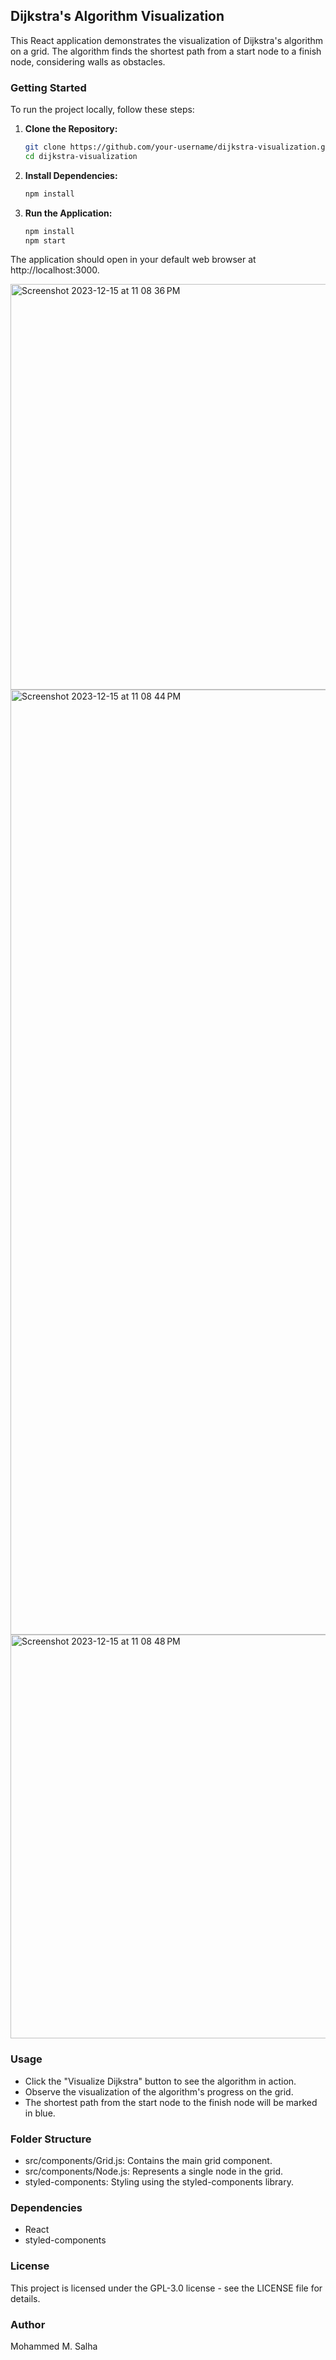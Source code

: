 ## Dijkstra's Algorithm Visualization

This React application demonstrates the visualization of Dijkstra's algorithm on a grid. The algorithm finds the shortest path from a start node to a finish node, considering walls as obstacles.

### Getting Started

To run the project locally, follow these steps:
1. **Clone the Repository:**
   
     ```bash
     git clone https://github.com/your-username/dijkstra-visualization.git
     cd dijkstra-visualization

2. **Install Dependencies:**
     ```bash
     npm install

3. **Run the Application:**
    ```bash
    npm install
    npm start

The application should open in your default web browser at http://localhost:3000.

<img width="649" alt="Screenshot 2023-12-15 at 11 08 36 PM" src="https://github.com/MohammedMSalha/pathfinding-visualizer/assets/50766043/37bc0b0b-b4ea-41ad-9c2f-79d03b51ff80">

<img width="1512" alt="Screenshot 2023-12-15 at 11 08 44 PM" src="https://github.com/MohammedMSalha/pathfinding-visualizer/assets/50766043/f2122fe0-a4d7-4023-a72b-cee10f936bac">

<img width="646" alt="Screenshot 2023-12-15 at 11 08 48 PM" src="https://github.com/MohammedMSalha/pathfinding-visualizer/assets/50766043/63d2ff7b-14f9-4f99-ac53-c2932e362235">


### Usage
- Click the "Visualize Dijkstra" button to see the algorithm in action.
- Observe the visualization of the algorithm's progress on the grid.
- The shortest path from the start node to the finish node will be marked in blue.
  
### Folder Structure
- src/components/Grid.js: Contains the main grid component.
- src/components/Node.js: Represents a single node in the grid.
- styled-components: Styling using the styled-components library.

### Dependencies
- React
- styled-components
  
### License
This project is licensed under the GPL-3.0 license - see the LICENSE file for details.

### Author
Mohammed M. Salha
